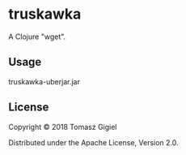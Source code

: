 # truskawka

A Clojure "wget".

## Usage

truskawka-uberjar.jar

## License

Copyright © 2018 Tomasz Gigiel

Distributed under the Apache License, Version 2.0.
